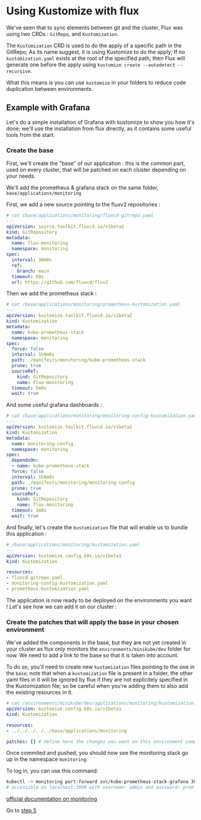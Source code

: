 # Using Kustomize with flux

We've seen that to sync elements between git and the cluster, Flux was using two CRDs : `GitRepo`, and `Kustomization`.

The `Kustomization` CRD is used to do the apply of a specific path in the GitRepo; As its name suggest, it is using Kustomize to do the apply; If no `kustomization.yaml` exists at the root of the specified path, then Flux will generate one before the apply using `kustomize create --autodetect --recursive`.

What this means is you can use `kustomize` in your folders to reduce code duplication between environments.

## Example with Grafana
Let's do a simple installation of Grafana with kustomize to show you how it's done; we'll use the installation from flux directly, as it contains some useful tools from the start.

### Create the base
First, we'll create the "base" of our application : this is the common part, used on every cluster, that will be patched on each cluster depending on your needs.

We'll add the prometheus & grafana stack on the same folder, `base/applications/monitoring`

First, we add a new source pointing to the fluxv2 repositories :
```yaml
# cat /base/applications/monitoring/fluxcd-gitrepo.yaml
---
apiVersion: source.toolkit.fluxcd.io/v1beta2
kind: GitRepository
metadata:
  name: flux-monitoring
  namespace: monitoring
spec:
  interval: 30m0s
  ref:
    branch: main
  timeout: 60s
  url: https://github.com/fluxcd/flux2
```

Then we add the prometheus stack :
```yaml
# cat /base/applications/monitoring/prometheus-kustomization.yaml
---
apiVersion: kustomize.toolkit.fluxcd.io/v1beta2
kind: Kustomization
metadata:
  name: kube-prometheus-stack
  namespace: monitoring
spec:
  force: false
  interval: 1h0m0s
  path: ./manifests/monitoring/kube-prometheus-stack
  prune: true
  sourceRef:
    kind: GitRepository
    name: flux-monitoring
  timeout: 5m0s
  wait: true
```

And some useful grafana dashboards :

```yaml
# cat /base/applications/monitoring/monitoring-config-kustomization.yaml
---
apiVersion: kustomize.toolkit.fluxcd.io/v1beta2
kind: Kustomization
metadata:
  name: monitoring-config
  namespace: monitoring
spec:
  dependsOn:
  - name: kube-prometheus-stack
  force: false
  interval: 1h0m0s
  path: ./manifests/monitoring/monitoring-config
  prune: true
  sourceRef:
    kind: GitRepository
    name: flux-monitoring
  timeout: 1m0s
  wait: true
```

And finally, let's create the `kustomization` file that will enable us to bundle this application :
```yaml
# /base/applications/monitoring/kustomization.yaml
---
apiVersion: kustomize.config.k8s.io/v1beta1
kind: Kustomization

resources:
- fluxcd-gitrepo.yaml
- monitoring-config-kustomization.yaml
- prometheus-kustomization.yaml

```

The application is now ready to be deployed on the environments you want ! Let's see how we can add it on our cluster :

### Create the patches that will apply the base in your chosen environment

We've added the components in the base, but they are not yet created in your cluster as flux only monitors the `environments/minikube/dev` folder for now. We need to add a link to the base so that it is taken into account.

To do so, you'll need to create new `kustomization` files pointing to the one in the `base`; note that when a `kustomization` file is present in a folder, the other yaml files in it will be ignored by flux if they are not explicitely specified in the Kustomization file; so be careful when you're adding them to also add the existing resources in it.

```yaml
# cat /environments/minikube/dev/applications/monitoring/kustomization.yaml
apiVersion: kustomize.config.k8s.io/v1beta1
kind: Kustomization

resources:
- ../../../../../base/applications/monitoring

patches: [] # define here the changes you want on this environment compared to the base
```

Once commited and pushed, you should now see the monitoring stack go up in the namespace `monitoring`.

To log in, you can use this command:
```bash
kubectl -n monitoring port-forward svc/kube-prometheus-stack-grafana 3000:80
# accessible on localhost:3000 with username: admin and password: prom-operator
```

[official documentation on monitoring](https://fluxcd.io/flux/guides/monitoring/)



Go to [step 5](./05.multi-repo.md)
